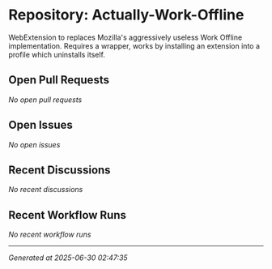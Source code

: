# Repository: Actually-Work-Offline

WebExtension to replaces Mozilla's aggressively useless Work Offline implementation. Requires a wrapper, works by installing an extension into a profile which uninstalls itself.

## Open Pull Requests


*No open pull requests*


## Open Issues


*No open issues*


## Recent Discussions


*No recent discussions*


## Recent Workflow Runs


*No recent workflow runs*


---
*Generated at 2025-06-30 02:47:35*
